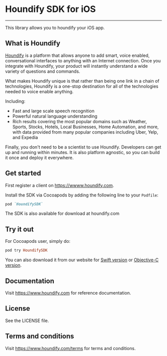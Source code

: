 # Houndify SDK for iOS
---
This library allows you to houndify your iOS app.

## What is Houndify

[Houndify](https://www.houndify.com) is a platform that allows anyone to add smart, voice enabled, conversational interfaces to anything with an Internet connection. Once you integrate with Houndify, your product will instantly understand a wide variety of questions and commands.

What makes Houndify unique is that rather than being one link in a chain of technologies, Houndify is a one-stop destination for all of the technologies needed to voice enable anything.

Including:

* Fast and large scale speech recognition
* Powerful natural language understanding
* Rich results covering the most popular domains such as Weather, Sports, Stocks, Hotels, Local Businesses, Home Automation, and more, with data provided from many popular companies including Uber, Yelp, and Expedia

Finally, you don't need to be a scientist to use Houndify. Developers can get up and running within minutes. It is also platform agnostic, so you can build it once and deploy it everywhere.

## Get started
First register a client on https://wwww.houndify.com. <br>

Install the SDK via Cocoapods by adding the following line to your `Podfile`:
```ruby
pod `HoundifySDK`
```

The SDK is also available for download at houndify.com

## Try it out
For Cocoapods user, simply do:
```ruby
pod try HoundifySDK
```
You can also download it from our website for [Swift version](https://www.houndify.com) or [Objective-C version](https://www.houndify.com).

## Documentation
Visit https://www.houndify.com for reference documentation.

## License
See the LICENSE file.

## Terms and conditions

Visit https://www.houndify.com/terms for terms and conditions.
